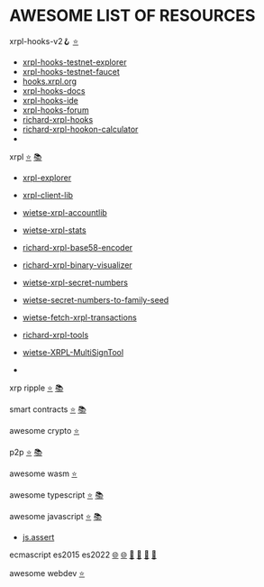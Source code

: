 
# AWESOME LIST OF RESOURCES

xrpl-hooks-v2🪝 [⭐](https://github.com/stars/f1f47a23/lists/xrpl-hooks)<br>

- [xrpl-hooks-testnet-explorer](https://hooks-testnet-v2-explorer.xrpl-labs.com/)
- [xrpl-hooks-testnet-faucet](https://hooks-testnet-v2.xrpl-labs.com/)
- [hooks.xrpl.org](https://hooks.xrpl.org/)
- [xrpl-hooks-docs](https://xrpl-hooks.readme.io/)
- [xrpl-hooks-ide](https://hooks-builder.xrpl.org/develop)
- [xrpl-hooks-forum](https://github.com/XRPLF/Hooks/discussions)
- [richard-xrpl-hooks](https://github.com/RichardAH/xrpl.js)
- [richard-xrpl-hookon-calculator](https://github.com/RichardAH/xrpl-hookon-calculator)
- []()





xrpl [⭐](https://github.com/stars/f1f47a23/lists/xrpl) [📚](https://github.com/topics/xrpl)<br>

- [xrpl-explorer](https://explorer.xrplf.org/)
- [xrpl-client-lib](https://github.com/XRPLF/xrpl.js)
- [wietse-xrpl-accountlib](https://github.com/WietseWind/xrpl-accountlib)
- [wietse-xrpl-stats](https://github.com/WietseWind/xrp-ledgerstats)

- [richard-xrpl-base58-encoder](https://richardah.github.io/xrpl-base58-tool/)
- [richard-xrpl-binary-visualizer](https://richardah.github.io/xrpl-binary-visualizer/)
- [wietse-xrpl-secret-numbers](https://github.com/WietseWind/xrpl-secret-numbers)
- [wietse-secret-numbers-to-family-seed](https://github.com/WietseWind/secret-numbers-to-family-seed)
- [wietse-fetch-xrpl-transactions](https://github.com/WietseWind/fetch-xrpl-transactions)
- [richard-xrpl-tools](https://github.com/RichardAH/xrpl-tools)
- [wietse-XRPL-MultiSignTool](https://github.com/WietseWind/XRPL-MultiSignTool)
- []()



xrp ripple [⭐](https://github.com/stars/f1f47a23/lists/ripple-xrp-ecosystem) [📚](https://github.com/topics/xrp)<br>

smart contracts [⭐](https://github.com/stars/f1f47a23/lists/smart-contracts-dapps) [📚](https://github.com/topics/ethereum)<br>

awesome crypto [⭐](https://github.com/stars/f1f47a23/lists/awesome-crypto)<br>

p2p [⭐](https://github.com/stars/f1f47a23/lists/p2p-holochain) [📚](https://github.com/topics/p2p)<br>

awesome wasm [⭐](https://github.com/stars/f1f47a23/lists/awesome-wasm)<br>

awesome typescript [⭐](https://github.com/stars/f1f47a23/lists/awesome-typescript) [📚](https://github.com/topics/typescript)<br>

awesome javascript [⭐](https://github.com/stars/f1f47a23/lists/awesome-javascript) [📚](https://github.com/topics/javascript)<br>

- [js.assert](https://github.com/browserify/commonjs-assert)

ecmascript es2015 es2022 [🌐](https://yagmurcetintas.com/journal/whats-new-in-es2022) [🌐](https://dev.to/jasmin/whats-new-in-es2022-1de6) 
 [🧰](https://deliciousinsights.github.io/confoo-es2022/#/mainTitle) [🧰](https://github.com/sudheerj/ECMAScript-features) [🧰](https://github.com/tc39/proposals) [🧰](https://github.com/daumann/ECMAScript-new-features-list)<br>

awesome webdev [⭐](https://github.com/stars/f1f47a23/lists/awesome-webdev)<br>

<br><br>



